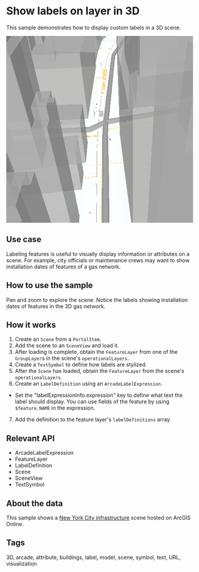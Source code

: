 # Show labels on layer in 3D

This sample demonstrates how to display custom labels in a 3D scene.

![](screenshot.png)

## Use case

Labeling features is useful to visually display information or attributes on a scene. For example, city officials or maintenance crews may want to show installation dates of features of a gas network.

## How to use the sample

Pan and zoom to explore the scene. Notice the labels showing installation dates of features in the 3D gas network.

## How it works

1. Create an `Scene` from a `PortalItem`.
2. Add the scene to an `SceneView` and load it.
3. After loading is complete, obtain the `FeatureLayer` from one of the `GroupLayer`s in the scene's `operationalLayers`.
4. Create a `TextSymbol` to define how labels are stylized.
5. After the `Scene` has loaded, obtain the `FeatureLayer` from the scene's `operationalLayers`.
6. Create an `LabelDefinition` using an  `ArcadeLabelExpression`.
* Set the "labelExpressionInfo.expression" key to define what text the label should display. You can use fields of the feature by using `$feature.NAME` in the expression.
7. Add the definition to the feature layer's `labelDefinitions` array.

## Relevant API

* ArcadeLabelExpression
* FeatureLayer
* LabelDefinition
* Scene
* SceneView
* TextSymbol

## About the data

This sample shows a [New York City infrastructure](https://www.arcgis.com/home/item.html?id=850dfee7d30f4d9da0ebca34a533c169) scene hosted on ArcGIS Online.

## Tags

3D, arcade, attribute, buildings, label, model, scene, symbol, text, URL, visualization

